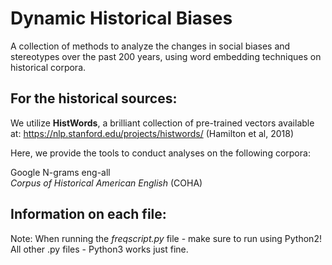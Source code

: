 # Dynamic Historical Biases

A collection of methods to analyze the changes in social biases and stereotypes over the past 200 years, using word embedding techniques on historical corpora.

## For the historical sources: 

We utilize **HistWords**, a brilliant collection of pre-trained vectors available at: https://nlp.stanford.edu/projects/histwords/
(Hamilton et al, 2018)

Here, we provide the tools to conduct analyses on the following corpora:

Google N-grams eng-all <br />
*Corpus of Historical American English* (COHA)

## Information on each file:

Note: When running the *freqscript.py* file - make sure to run using Python2!
All other .py files - Python3 works just fine.

